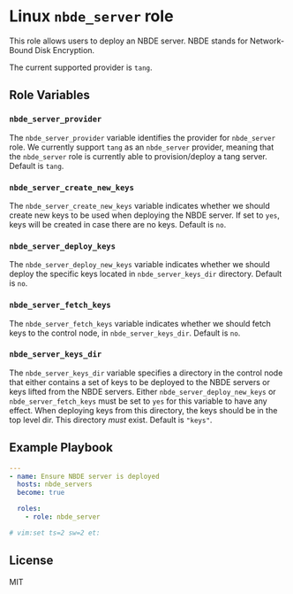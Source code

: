 Linux `nbde_server` role
======================

This role allows users to deploy an NBDE server.
NBDE stands for Network-Bound Disk Encryption.

The current supported provider is `tang`.

Role Variables
--------------

### `nbde_server_provider`
The `nbde_server_provider` variable identifies the provider for `nbde_server` role. We currently support `tang` as an `nbde_server` provider, meaning
that the `nbde_server` role is currently able to provision/deploy a tang server. Default is `tang`.

### `nbde_server_create_new_keys`
The `nbde_server_create_new_keys` variable indicates whether we should create new keys to be used when deploying the NBDE server. If set to `yes`, keys
will be created in case there are no keys. Default is `no`.

### `nbde_server_deploy_keys`
The `nbde_server_deploy_new_keys` variable indicates whether we should deploy the specific keys located in `nbde_server_keys_dir` directory. Default is `no`.

### `nbde_server_fetch_keys`
The `nbde_server_fetch_keys` variable indicates whether we should fetch keys to the control node, in `nbde_server_keys_dir`. Default is `no`.

### `nbde_server_keys_dir`
The `nbde_server_keys_dir` variable specifies a directory in the control node that either contains a set of keys to be deployed to the NBDE servers or keys lifted from the NBDE servers. Either `nbde_server_deploy_new_keys` or `nbde_server_fetch_keys` must be set to `yes` for this variable to have any effect. When deploying keys from this directory, the keys should be in the top level dir. This directory *must* exist. Default is `"keys"`.

Example Playbook
----------------

```yaml
---
- name: Ensure NBDE server is deployed
  hosts: nbde_servers
  become: true

  roles:
    - role: nbde_server

# vim:set ts=2 sw=2 et:
```

License
-------

MIT

